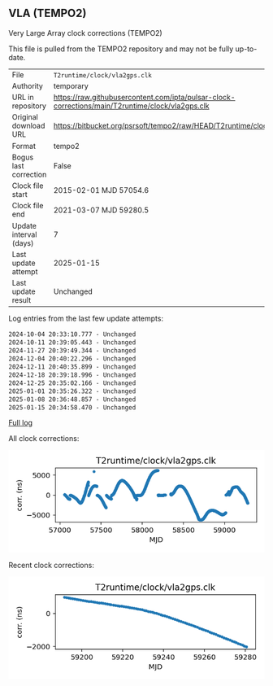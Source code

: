 
## VLA (TEMPO2)

Very Large Array clock corrections (TEMPO2)

This file is pulled from the TEMPO2 repository and may not be fully
up-to-date.

|     |     |
|:--- |:--- |
| File | `T2runtime/clock/vla2gps.clk` |
| Authority | temporary |
| URL in repository | <https://raw.githubusercontent.com/ipta/pulsar-clock-corrections/main/T2runtime/clock/vla2gps.clk> |
| Original download URL | <https://bitbucket.org/psrsoft/tempo2/raw/HEAD/T2runtime/clock/vla2gps.clk> |
| Format | tempo2 |
| Bogus last correction | False |
| Clock file start | 2015-02-01 MJD 57054.6 |
| Clock file end | 2021-03-07 MJD 59280.5 |
| Update interval (days) | 7 |
| Last update attempt | 2025-01-15 |
| Last update result | Unchanged |

Log entries from the last few update attempts:
```
2024-10-04 20:33:10.777 - Unchanged
2024-10-11 20:39:05.443 - Unchanged
2024-11-27 20:39:49.344 - Unchanged
2024-12-04 20:40:22.296 - Unchanged
2024-12-11 20:40:35.899 - Unchanged
2024-12-18 20:39:18.996 - Unchanged
2024-12-25 20:35:02.166 - Unchanged
2025-01-01 20:35:26.322 - Unchanged
2025-01-08 20:36:48.857 - Unchanged
2025-01-15 20:34:58.470 - Unchanged
```
[Full log](https://raw.githubusercontent.com/ipta/pulsar-clock-corrections/main/log/T2runtime/clock/vla2gps.clk.log)


All clock corrections:

![plot of all clock corrections](vla2gps.clk.png "All corrections")

Recent clock corrections:

![plot of recent clock corrections](vla2gps.clk.short.png "Recent corrections")

